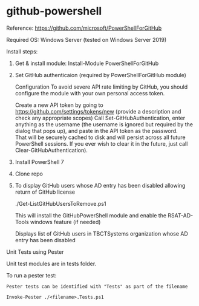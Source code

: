 # github-powershell

Reference: https://github.com/microsoft/PowerShellForGitHub

Required OS: Windows Server (tested on Windows Server 2019)

Install steps:

1. Get & install module:  Install-Module PowerShellForGitHub
2. Set GitHub authenticaion (required by PowerShellForGitHub module)

    Configuration
    To avoid severe API rate limiting by GitHub, you should configure the module with your own personal access token.

    Create a new API token by going to https://github.com/settings/tokens/new (provide a description and check any appropriate scopes)
    Call Set-GitHubAuthentication, enter anything as the username (the username is ignored but required by the dialog that pops up), and paste in the API token as the password.  
    That will be securely cached to disk and will persist across all future PowerShell sessions. If you ever wish to clear it in the future, just call Clear-GitHubAuthentication).

3. Install PowerShell 7

4. Clone repo

5. To display GitHub users whose AD entry has been disabled allowing return of GitHub license

      ./Get-ListGitHubUsersToRemove.ps1

      This will install the GitHubPowerShell module and enable the RSAT-AD-Tools windows feature (if needed)
  
      Displays list of GitHub users in TBCTSystems organization whose AD entry has been disabled

Unit Tests using Pester

Unit test modules are in tests folder.

To run a pester test:

    Pester tests can be identified with "Tests" as part of the filename

    Invoke-Pester ./<filename>.Tests.ps1
